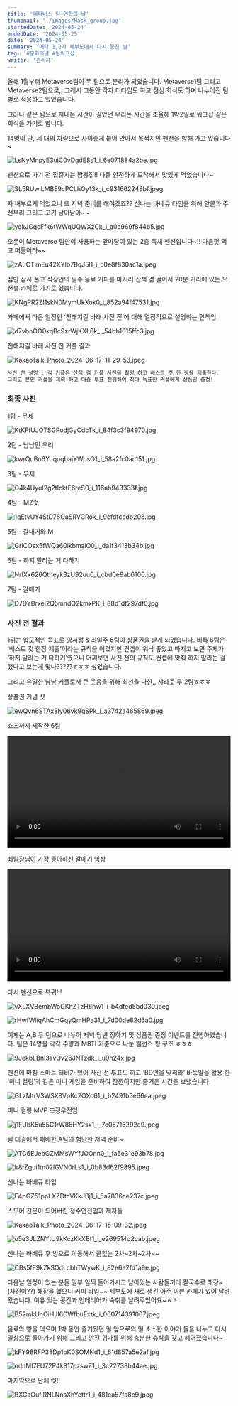```yaml
---
title: '메타버스 팀 연합의 날'
thumbnail: './images/Mask_group.jpg'
startedDate: '2024-05-24'
endedDate: '2024-05-25'
date: '2024-05-24'
summary: '메타 1,2가 제부도에서 다시 뭉친 날'
tag: '#문화의날 #팀워크샵'
writer: '관리자'
---
```


올해 1월부터 Metaverse팀이 두 팀으로 분리가 되었습니다.
Metaverse1팀 그리고 Metaverse2팀으로,, 그래서 그동안 각자 티타임도 하고 점심 회식도 하며 나누어진 팀별로 적응하고 있었습니다.

그러나 같은 팀으로 지내온 시간이 길었던 우리는 시간을 조율해 1박2일로 워크샵 같은 회식을 가기로 합니다.

14명이 단, 세 대의 차량으로 사이좋게 붙어 앉아서 목적지인 펜션을 향해 가고 있습니다~  

![LsNyMnpyE3ujC0vDgdE8s1_i_6e071884a2be.jpg](images/LsNyMnpyE3ujC0vDgdE8s1_i_6e071884a2be.jpg)

펜션으로 가기 전 집결지는 짬뽕집!! 다들 안전하게 도착해서 맛있게 먹었습니다~

![SL5RUwiLMBE9cPCLhOy13k_i_c931662248bf.jpeg](images/SL5RUwiLMBE9cPCLhOy13k_i_c931662248bf.jpeg)

자 배부르게 먹었으니 또 저녁 준비를 해야겠죠?? 신나는 바베큐 타임을 위해 알콜과 주전부리 그리고 고기 담아담아~~

![yokJCgcFfk6tWWqUQWXzCk_i_a0e969f844b5.jpg](images/yokJCgcFfk6tWWqUQWXzCk_i_a0e969f844b5.jpg)

오롯이 Metaverse 팀만이 사용하는 앞마당이 있는 2층 독채 펜션입니다~!! 마음껏 먹고 떠들어라~~

![zAuCTlmEu42XYlb7BqJ5l1_i_c0e8f830ac1a.jpeg](images/zAuCTlmEu42XYlb7BqJ5l1_i_c0e8f830ac1a.jpeg)

짐만 잠시 풀고 직장인의 필수 음료 커피를 마시러 산책 겸 걸어서 20분 거리에 있는 오션뷰 카페로 가기로 했습니다.

![KNgPR2ZI1skN0MymUkXok0_i_852a94f47531.jpg](images/KNgPR2ZI1skN0MymUkXok0_i_852a94f47531.jpg)

카페에서 다음 일정인 ‘친해지길 바래 사진 전’에 대해 열정적으로 설명하는 안책임

![d7vbnOO0kqBc9zrWjKXL6k_i_54bb1015ffc3.jpg](images/d7vbnOO0kqBc9zrWjKXL6k_i_54bb1015ffc3.jpg)

친해지길 바래 사진 전 커플 결과

![KakaoTalk_Photo_2024-06-17-11-29-53.jpeg](images/KakaoTalk_Photo_2024-06-17-11-29-53.jpeg)

```jsx
사진 전 설명 : 각 커플은 산책 겸 커플 사진을 촬영 하고 베스트 컷 한 장을 제출한다.
그리고 본인 커플을 제외 하고 다중 투표 진행하여 최다 득표한 커플에게 상품권 증정!!
```

### 최종 사진

 1팀 - 무제

![KtKFtUJOTSGRodjGyCdcTk_i_84f3c3f94970.jpg](images/KtKFtUJOTSGRodjGyCdcTk_i_84f3c3f94970.jpg)

2팀 - 남남인 우리

![kwrQuBo6YJquqbaiYWpsO1_i_58a2fc0ac151.jpg](images/kwrQuBo6YJquqbaiYWpsO1_i_58a2fc0ac151.jpg)

3팀 - 무제

![G4k4UyuI2g2tIcktF6reS0_i_116ab943333f.jpg](images/G4k4UyuI2g2tIcktF6reS0_i_116ab943333f.jpg)

4팀 - MZ컷

![1qEtvUY4StD76OaSRVCRok_i_9cfdfcedb203.jpg](images/1qEtvUY4StD76OaSRVCRok_i_9cfdfcedb203.jpg)

5팀 - 갈내기와 M

![GrlCOsx5fWQa60lkbmaiO0_i_da1f3413b34b.jpg](images/GrlCOsx5fWQa60lkbmaiO0_i_da1f3413b34b.jpg)

6팀 - 하지 말라는 거 다하기

![NrIXx626Qtheyk3zU92uu0_i_cbd0e8ab6100.jpg](images/NrIXx626Qtheyk3zU92uu0_i_cbd0e8ab6100.jpg)

7팀 - 갈매기

![D7DYBrxeI2Q5mndQ2kmxPK_i_88d1df297df0.jpg](images/D7DYBrxeI2Q5mndQ2kmxPK_i_88d1df297df0.jpg)

### 사진 전 결과

1위는 압도적인 득표로 양서정 & 최일주 6팀이 상품권을 받게 되었습니다. 비록 6팀은 ‘베스트 컷 한장 제출’이라는 규칙을 어겼지만 컨셉이 워낙 좋았고 따지고 보면 주제가 ‘하지 말라는 거 다하기’였으니 어찌보면 사진 전의 규칙도 컨셉에 맞춰 하지 말라는 걸 했다고 보는게 맞나?????ㅎㅎㅎ 싶었습니다.

그리고 유일한 남남 커플로서 큰 웃음을 위해 최선을 다한,, 샤라웃 투 2팀ㅎㅎㅎ

상품권 기념 샷

![ewQvn6STAx8Iy06vk9qSPk_i_a3742a465869.jpeg](images/ewQvn6STAx8Iy06vk9qSPk_i_a3742a465869.jpeg)

쇼츠까지 제작한 6팀

<center><video width="100%" controls>
  <source src="images/t2xyhahRZTeya2IjFbtgDK_talkv_hevc.mp4" type="video/mp4">
</video></center>

최팀장님이 가장 좋아하신 갈매기 영상

<center><video width="100%" controls>
  <source src="images/BOYy5DFOMExK5qcHOFgvV0_talkv_hevc.mp4" type="video/mp4">
</video></center>

다시 펜션으로 복귀!!!

![vXLXVBembWoGKhZTzH6hw1_i_b4dfed5bd030.jpeg](images/vXLXVBembWoGKhZTzH6hw1_i_b4dfed5bd030.jpeg)

![rHwfWliqAhCmGqyQmHPa31_i_7d00de82d6a0.jpg](images/rHwfWliqAhCmGqyQmHPa31_i_7d00de82d6a0.jpg)

이제는 A,B 두 팀으로 나누어 저녁 당번 정하기 및 상품권 증정 이벤트를 진행하였습니다.
팀은 14명을 각각 주량과 MBTI 기준으로 나눈 밸런스 형 구조 ㅎㅎㅎ

![9JekbLBnI3svQv26JNTzdk_i_u9h24x.jpg](images/9JekbLBnI3svQv26JNTzdk_i_u9h24x.jpg)

펜션에 마침 스마트 티비가 있어 사진 전 투표도 하고 ‘BD언을 맞춰라’ 바둑알을 활용 한 ‘미니 컬링’과 같은 미니 게임을 준비하여 잠깐이지만 즐거운 시간을 보냈습니다.

![GLzMtrV3WSX8VpKc2OXc61_i_b2491b5e66ea.jpeg](images/GLzMtrV3WSX8VpKc2OXc61_i_b2491b5e66ea.jpeg)

미니 컬링 MVP 조정우전임

![j1FUbK5u55C1rW85HY2sx1_i_7c05716292e9.jpeg](images/j1FUbK5u55C1rW85HY2sx1_i_7c05716292e9.jpeg)

팀 대결에서 패배한 A팀의 험난한 저녁 준비~

![ATG6EJebGZMMsWYfJOOnn0_i_fa5e31e93b78.jpg](images/ATG6EJebGZMMsWYfJOOnn0_i_fa5e31e93b78.jpg)

![lr8rZgui1tn02lGVN0rLs1_i_0b83d62f9895.jpeg](images/lr8rZgui1tn02lGVN0rLs1_i_0b83d62f9895.jpeg)

신나는 바베큐 타임

![F4pGZ51ppLXZDtcVKkJBj1_i_6a7836ce237c.jpeg](images/F4pGZ51ppLXZDtcVKkJBj1_i_6a7836ce237c.jpeg)

스모어 전문이 되어버린 정수연전임과 제자들

![KakaoTalk_Photo_2024-06-17-15-09-32.jpeg](images/KakaoTalk_Photo_2024-06-17-15-09-32.jpeg)

![o5e3JLZNYtU9kKczKkXBt1_i_e269514d2cab.jpeg](images/o5e3JLZNYtU9kKczKkXBt1_i_e269514d2cab.jpeg)

신나는 바베큐 후 방으로 이동해서 끝없는 2차~2차~2차~~

![CBs5fF9kZkSOdLcbhTWywK_i_82e6e2fd1a9e.jpg](images/CBs5fF9kZkSOdLcbhTWywK_i_82e6e2fd1a9e.jpg)

다음날 일정이 있는 분들 일부 일찍 들어가시고 남아있는 사람들끼리 칼국수로 해장~(사진이??)
해장을 했으니 커피 타임~~
제부도에 새로 생긴 아주 이쁜 카페가 있어 달려왔습니다. 여유 있는 공간과 인테리어가 숙취를 날려주었어요~ㅎㅎ

![B52mkUnOiHJI6CWfbuExtk_i_060714391067.jpeg](images/B52mkUnOiHJI6CWfbuExtk_i_060714391067.jpeg)

음료와 빵을 먹으며 1박 동안 즐거웠던 일 앞으로의 일 소소한 이야기 들을 나누고 다시 일상으로 돌아가기 위해 그리고 안전 귀가를 위해 충분한 휴식을 갖고 헤어졌습니다~

![kFY98RFP38Dp1oK0SOMNd1_i_61d857a5e2af.jpg](images/kFY98RFP38Dp1oK0SOMNd1_i_61d857a5e2af.jpg)

![odnMI7EU72P4k817pzswZ1_i_3c22738b44ae.jpg](images/odnMI7EU72P4k817pzswZ1_i_3c22738b44ae.jpg)

마지막으로 단체 컷!!

![BXGaOufiRNLNnsXhYettr1_i_481ca57fa8c9.jpeg](images/BXGaOufiRNLNnsXhYettr1_i_481ca57fa8c9.jpeg)
